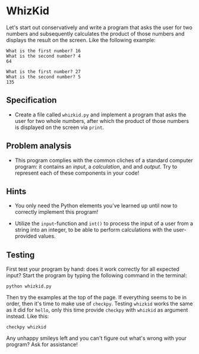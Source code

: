 # WhizKid

Let's start out conservatively and write a program that asks the user for two numbers and subsequently calculates the product of those numbers and displays the result on the screen. Like the following example:

	What is the first number? 16
	What is the second number? 4
	64

	What is the first number? 27
	What is the second number? 5
	135

## Specification

* Create a file called `whizkid.py` and implement a program that asks the user for two whole numbers, after which the product of those numbers is displayed on the screen via `print`.

## Problem analysis

* This program complies with the common cliches of a standard computer program: it contains an *input*, a *calculation*, and and *output*. Try to represent each of these components in your code!

## Hints

* You only need the Python elements you've learned up until now to correctly implement this program!

* Utilize the `input`-function and `int()` to process the input of a user from a string into an integer, to be able to perform calculations with the user-provided values.

## Testing

First test your program by hand: does it work correctly for all expected input? Start the program by typing the following command in the terminal:

	python whizkid.py

Then try the examples at the top of the page. If everything seems to be in order, then it's time to make use of `checkpy`. Testing `whizkid` works the same as it did for `hello`, only this time provide `checkpy` with `whizkid` as argument instead. Like this:

	checkpy whizkid

Any unhappy smileys left and you can't figure out what's wrong with your program? Ask for assistance!
